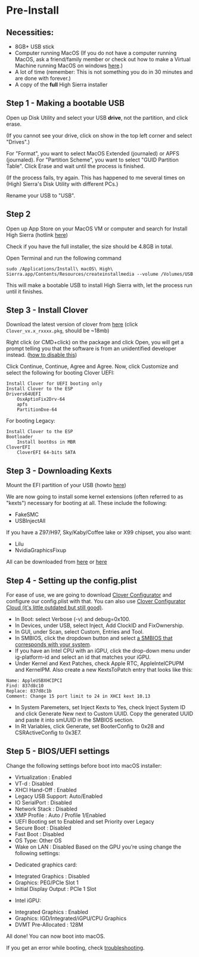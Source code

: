 # Pre-Install

## Necessities:
* 8GB+ USB stick
* Computer running MacOS (If you do not have a computer running MacOS, ask a friend/family member or check out how to make a Virtual Machine running MacOS on windows [here](https://techsviewer.com/install-macos-high-sierra-vmware-windows/).)
* A lot of time (remember: This is not something you do in 30 minutes and are done with forever.)
* A copy of the **full** High Sierra installer

## Step 1 - Making a bootable USB
Open up Disk Utility and select your USB **drive**, not the partition, and click erase. 

(If you cannot see your drive, click on show in the top left corner and select "Drives".)

For "Format", you want to select MacOS Extended (journaled) or APFS (journaled). For "Partition Scheme", you want to select "GUID Partition Table". Click Erase and wait until the process is finished. 

(If the process fails, try again. This has happened to me several times on (High) Sierra's Disk Utility with different PCs.)

Rename your USB to "USB".

## Step 2
Open up App Store on your MacOS VM or computer and search for Install High Sierra (hotlink [here](https://itunes.apple.com/us/app/macos-high-sierra/id1246284741?mt=12))

Check if you have the full installer, the size should be 4.8GB in total.

Open Terminal and run the following command

```
sudo /Applications/Install\ macOS\ High\ Sierra.app/Contents/Resources/createinstallmedia --volume /Volumes/USB
```

This will make a bootable USB to install High Sierra with, let the process run until it finishes.


## Step 3 - Install Clover
Download the latest version of clover from [here](https://github.com/Dids/clover-builder/releases/tag/v2.4k_r4370) (click `Clover_vx.x_rxxxx.pkg`, should be ~18mb)

Right click (or CMD+click) on the package and click Open, you will get a prompt telling you that the software is from an unidentified developer instead. ([how to disable this](http://osxdaily.com/2016/09/27/allow-apps-from-anywhere-macos-gatekeeper/))

Click Continue, Continue, Agree and Agree. Now, click Customize and select the following for booting Clover UEFI:
```
Install Clover for UEFI booting only
Install Clover to the ESP
Drivers64UEFI
    OsxAptioFix2Drv-64
    apfs
    PartitionDxe-64
```

For booting Legacy:
```
Install Clover to the ESP
Bootloader
    Install boot0ss in MBR
CloverEFI
    CloverEFI 64-bits SATA
```

## Step 3 - Downloading Kexts
Mount the EFI partition of your USB (howto [here](../master/Tips.md#how-to-mount-efi))

We are now going to install some kernel extensions (often referred to as "kexts") necessary for booting at all. These include the following:
* FakeSMC
* USBInjectAll

If you have a Z97/H97, Sky/Kaby/Coffee lake or X99 chipset, you also want:
* Lilu
* NvidiaGraphicsFixup

All can be downloaded from [here](https://1drv.ms/f/s!AiP7m5LaOED-mo9XA4Ml-69cwAsikQ) or [here](http://docs.google.com/spreadsheets/d/1WQ87XQKgJVPPub_CbjoHsUscgyxrGg3DWzZz7Nnf_RU/)

## Step 4 - Setting up the config.plist
For ease of use, we are going to download [Clover Configurator](http://mackie100projects.altervista.org/download-mac.php?version=classic) and configure our config.plist with that. You can also use [Clover Configurator Cloud (it's little outdated but still good)](http://cloudclovereditor.altervista.org/cce/index.php). 

* In Boot: select Verbose (-v) and debug=0x100.
* In Devices, under USB, select Inject, Add ClockID and FixOwnership. 
* In GUI, under Scan, select Custom, Entries and Tool.
* In SMBIOS, click the dropdown button and select [a SMBIOS that corresponds with your system](../master/Tips.md#choosing-a-smbios).
* If you have an Intel CPU with an iGPU, click the drop-down menu under ig-platform-id and select an id that matches your iGPU.
* Under Kernel and Kext Patches, check Apple RTC, AppleIntelCPUPM and KernelPM. Also create a new KextsToPatch entry that looks like this:
```
Name: AppleUSBXHCIPCI
Find: 837d8c10
Replace: 837d8c1b
Comment: Change 15 port limit to 24 in XHCI kext 10.13
```
* In System Paremeters, set Inject Kexts to Yes, check Inject System ID and click Generate New next to Custom UUID. Copy the generated UUID and paste it into smUUID in the SMBIOS section.
* In Rt Variables, click Generate, set BooterConfig to 0x28 and CSRActiveConfig to 0x3E7.

## Step 5 - BIOS/UEFI settings

Change the following settings before boot into macOS installer:

* Virtualization : Enabled
* VT-d : Disabled
* XHCI Hand-Off : Enabled
* Legacy USB Support: Auto/Enabled
* IO SerialPort : Disabled
* Network Stack : Disabled
* XMP Profile :  Auto / Profile 1/Enabled
* UEFI Booting set to Enabled and set Priority over Legacy
* Secure Boot : Disabled
* Fast Boot : Disabled
* OS Type: Other OS
* Wake on LAN : Disabled
Based on  the GPU you’re using change the following settings:
- Dedicated graphics card:
* Integrated Graphics : Disabled 
* Graphics: PEG/PCIe Slot 1
* Initial Display Output : PCIe 1 Slot

- Intel iGPU:
* Integrated Graphics : Enabled
* Graphics: IGD/Integrated/iGPU/CPU Graphics
* DVMT Pre-Allocated : 128M

All done! You can now boot into macOS.

If you get an error while booting, check [troubleshooting](../master/Trobleshooting.md).
